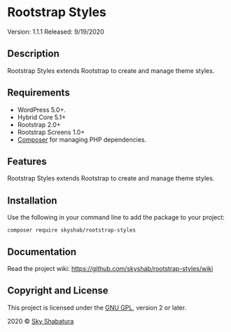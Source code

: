 # Rootstrap Styles

Version: 1.1.1
Released: 9/19/2020

## Description

Rootstrap Styles extends Rootstrap to create and manage theme styles.

## Requirements

* WordPress 5.0+.
* Hybrid Core 5.1+
* Rootstrap 2.0+
* Rootstrap Screens 1.0+
* [Composer](https://getcomposer.org/) for managing PHP dependencies.

## Features

Rootstrap Styles extends Rootstrap to create and manage theme styles.

## Installation

Use the following in your command line to add the package to your project:

``` composer require skyshab/rootstrap-styles ```

## Documentation

Read the project wiki: https://github.com/skyshab/rootstrap-styles/wiki

## Copyright and License

This project is licensed under the [GNU GPL](http://www.gnu.org/licenses/old-licenses/gpl-2.0.html), version 2 or later.

2020 &copy; [Sky Shabatura](https://github.com/skyshab)
